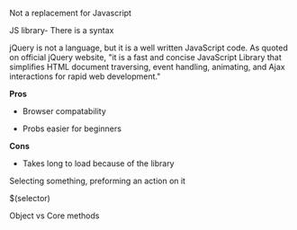 []()

Not a replacement for Javascript

JS library- There is a syntax

jQuery is not a language, but it is a well written JavaScript code. As quoted on official jQuery website, "it is a fast and concise JavaScript Library that simplifies HTML document traversing, event handling, animating, and Ajax interactions for rapid web development."

**Pros**

- Browser compatability

- Probs easier for beginners

**Cons**

- Takes long to load because of the library

Selecting something, preforming an action on it

$(selector)

Object vs Core methods

